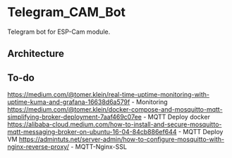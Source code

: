 # Telegram_CAM_Bot

Telegram bot for ESP-Cam module. 

## Architecture

## To-do
https://medium.com/@tomer.klein/real-time-uptime-monitoring-with-uptime-kuma-and-grafana-16638d6a579f - Monitoring
https://medium.com/@tomer.klein/docker-compose-and-mosquitto-mqtt-simplifying-broker-deployment-7aaf469c07ee - MQTT Deploy docker
https://alibaba-cloud.medium.com/how-to-install-and-secure-mosquitto-mqtt-messaging-broker-on-ubuntu-16-04-84cb886ef644 - MQTT Deploy VM 
https://admintuts.net/server-admin/how-to-configure-mosquitto-with-nginx-reverse-proxy/ - MQTT-Nginx-SSL
